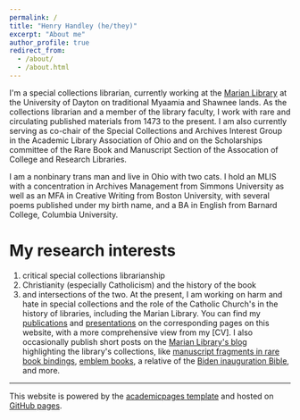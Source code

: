 ```yaml
---
permalink: /
title: "Henry Handley (he/they)"
excerpt: "About me"
author_profile: true
redirect_from: 
  - /about/
  - /about.html
---
```

I'm a special collections librarian, currently working at the [Marian Library](https://udayton.edu/marianlibrary) at the University of Dayton on traditional Myaamia and Shawnee lands. As the collections librarian and a member of the library faculty, I work with rare and circulating published materials from 1473 to the present. I am also currently serving as co-chair of the Special Collections and Archives Interest Group in the Academic Library Association of Ohio and on the Scholarships committee of the Rare Book and Manuscript Section of the Assocation of College and Research Libraries. 

I am a nonbinary trans man and live in Ohio with two cats. I hold an MLIS with a concentration in Archives Management from Simmons University as well as an MFA in Creative Writing from Boston University, with several poems published under my birth name, and a BA in English from Barnard College, Columbia University.

My research interests
======
1. critical special collections librarianship
1. Christianity (especially Catholicism) and the history of the book
1. and intersections of the two.
At the present, I am working on harm and hate in special collections and the role of the Catholic Church's in the history of libraries, including the Marian Library. You can find my [publications](https://henryhandley.github.io/publications/) and [presentations](https://henryhandley.github.io/presentations/) on the corresponding pages on this website, with a more comprehensive view from my [CV]. I also occasionally publish short posts on the [Marian Library's blog](https://udayton.edu/blogs/marianlibrary/) highlighting the library's collections, like [manuscript fragments in rare book bindings](https://udayton.edu/blogs/marianlibrary/2020-07-28-recycling-book-history-manuscript.php), [emblem books](https://udayton.edu/blogs/marianlibrary/2020-09-29-puzzling-pictures.php), a relative of the [Biden inauguration Bible](https://udayton.edu/blogs/marianlibrary/2021-01-25-biden-bible-rings-a-bell.php), and more.
------
This website is powered by the [academicpages template](https://github.com/academicpages/academicpages.github.io) and hosted on [GitHub pages](https://pages.github.com).
